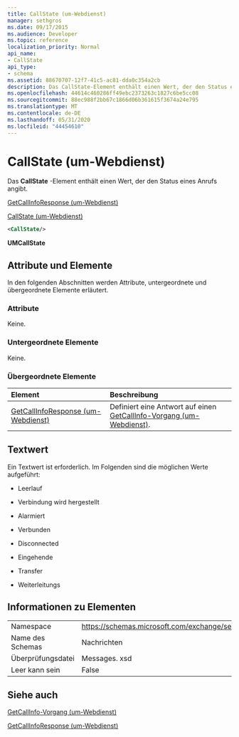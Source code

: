 ```yaml
---
title: CallState (um-Webdienst)
manager: sethgros
ms.date: 09/17/2015
ms.audience: Developer
ms.topic: reference
localization_priority: Normal
api_name:
- CallState
api_type:
- schema
ms.assetid: 88670707-12f7-41c5-ac81-dda0c354a2cb
description: Das CallState-Element enthält einen Wert, der den Status eines Anrufs angibt.
ms.openlocfilehash: 44614c460286ff49ebc2373263c1827c6be5cc08
ms.sourcegitcommit: 88ec988f2bb67c1866d06b361615f3674a24e795
ms.translationtype: MT
ms.contentlocale: de-DE
ms.lasthandoff: 05/31/2020
ms.locfileid: "44454610"
---
```

# <a name="callstate-um-web-service"></a>CallState (um-Webdienst)

Das **CallState** -Element enthält einen Wert, der den Status eines Anrufs angibt. 
  
[GetCallInfoResponse (um-Webdienst)](getcallinforesponse-um-web-service.md)
  
[CallState (um-Webdienst)](callstate-um-web-service.md)
  
```xml
<CallState/>
```

 **UMCallState**
## <a name="attributes-and-elements"></a>Attribute und Elemente

In den folgenden Abschnitten werden Attribute, untergeordnete und übergeordnete Elemente erläutert.
  
### <a name="attributes"></a>Attribute

Keine.
  
### <a name="child-elements"></a>Untergeordnete Elemente

Keine.
  
### <a name="parent-elements"></a>Übergeordnete Elemente

|**Element**|**Beschreibung**|
|:-----|:-----|
|[GetCallInfoResponse (um-Webdienst)](getcallinforesponse-um-web-service.md) <br/> |Definiert eine Antwort auf einen [GetCallInfo-Vorgang (um-Webdienst)](getcallinfo-operation-um-web-service.md).  <br/> |
   
## <a name="text-value"></a>Textwert

Ein Textwert ist erforderlich. Im Folgenden sind die möglichen Werte aufgeführt:
  
- Leerlauf
    
- Verbindung wird hergestellt
    
- Alarmiert
    
- Verbunden
    
- Disconnected
    
- Eingehende
    
- Transfer
    
- Weiterleitungs
    
## <a name="element-information"></a>Informationen zu Elementen

|||
|:-----|:-----|
|Namespace  <br/> |https://schemas.microsoft.com/exchange/services/2006/message  <br/> |
|Name des Schemas  <br/> |Nachrichten  <br/> |
|Überprüfungsdatei  <br/> |Messages. xsd  <br/> |
|Leer kann sein  <br/> |False  <br/> |
   
## <a name="see-also"></a>Siehe auch



[GetCallInfo-Vorgang (um-Webdienst)](getcallinfo-operation-um-web-service.md)
  
[GetCallInfoResponse (um-Webdienst)](getcallinforesponse-um-web-service.md)

